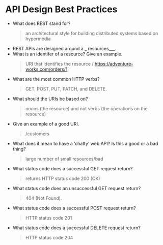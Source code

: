 # API Design Best Practices
* What does REST stand for?
    > an architectural style for building distributed systems based on hypermedia
* REST APIs are designed around a _ resources___.
* What is an identifer of a resource? Give an example.
    > URI that identifies the resource /  https://adventure-works.com/orders/1
* What are the most common HTTP verbs?
   > GET, POST, PUT, PATCH, and DELETE.
* What should the URIs be based on?
   > nouns (the resource) and not verbs (the operations on the resource)
* Give an example of a good URI.
   > /customers
* What does it mean to have a ‘chatty’ web API? Is this a good or a bad thing?
    >large number of small resources/bad
* What status code does a successful GET request return?
    > returns HTTP status code 200 (OK)
* What status code does an unsuccessful GET request return?
    > 404 (Not Found).
* What status code does a successful POST request return?
    > HTTP status code 201 
* What status code does a successful DELETE request return?
    >  HTTP status code 204